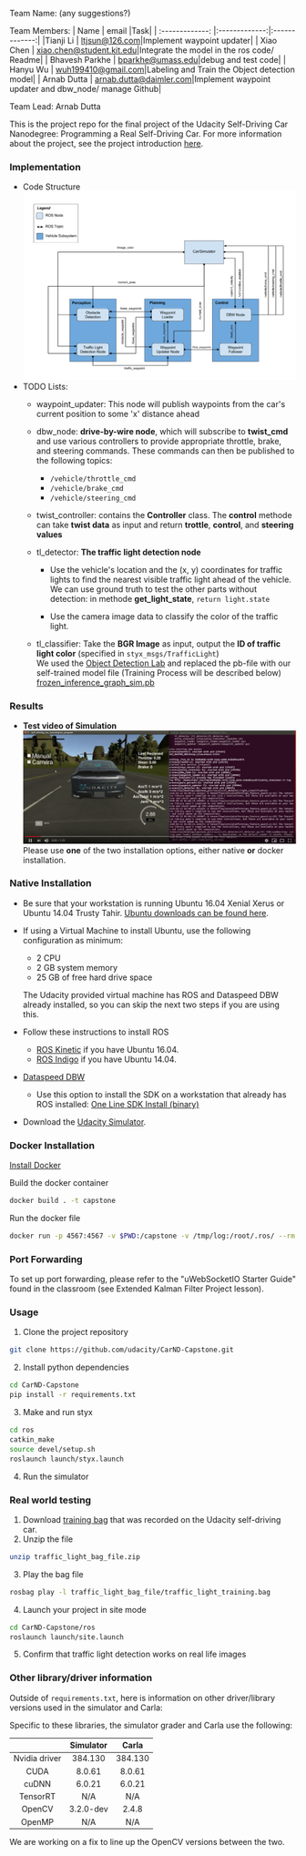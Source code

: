 Team Name: (any suggestions?)

Team Members: 
| Name        | email           |Task|
| :-------------: |:-------------:|:-------------:|
|Tianji Li      	|     ltjsun@126.com|Implement waypoint updater|
| Xiao Chen	      |     xiao.chen@student.kit.edu|Integrate the model in the ros code/ Readme|
| Bhavesh Parkhe	 |     bparkhe@umass.edu|debug and test code|
| Hanyu Wu       	|     wuh199410@gmail.com|Labeling and Train the Object detection model|
| Arnab Dutta	    |     arnab.dutta@daimler.com|Implement waypoint updater and dbw_node/ manage Github|

Team Lead: Arnab Dutta

This is the project repo for the final project of the Udacity Self-Driving Car Nanodegree: Programming a Real Self-Driving Car. For more information about the project, see the project introduction [here](https://classroom.udacity.com/nanodegrees/nd013/parts/6047fe34-d93c-4f50-8336-b70ef10cb4b2/modules/e1a23b06-329a-4684-a717-ad476f0d8dff/lessons/462c933d-9f24-42d3-8bdc-a08a5fc866e4/concepts/5ab4b122-83e6-436d-850f-9f4d26627fd9).

### Implementation
* Code Structure
![ros_structure](/imgs/ros_structure.png)
* TODO Lists:
  * waypoint_updater: This node will publish waypoints from the car's current position to some 'x' distance ahead
  * dbw_node: **drive-by-wire node**, which will subscribe to **twist_cmd** and use various controllers to provide appropriate throttle, brake, and steering commands. These commands can then be published to the following topics:
    * `/vehicle/throttle_cmd`
    * `/vehicle/brake_cmd`
    * `/vehicle/steering_cmd`
  * twist_controller: contains the **Controller** class. The **control** methode can take **twist data** as input and return **trottle**, **control**, and **steering values**
  * tl_detector: **The traffic light detection node**
    * Use the vehicle's location and the (x, y) coordinates for traffic lights to find the nearest visible traffic light ahead of the vehicle. We can use ground truth to test the other parts without detection: in methode **get_light_state**, `return light.state`
    
    * Use the camera image data to classify the color of the traffic light.
    
  * tl_classifier: Take the **BGR Image** as input, output the **ID of traffic light color** (specified in `styx_msgs/TrafficLight`) <br>We used the [Object Detection Lab]( https://github.com/udacity/CarND-Object-Detection-Lab) and replaced the pb-file with our self-trained model file (Training Process will be described below) [frozen_inference_graph_sim.pb](/src/ros/tl_detector/light_classification/frozen_inference_graph_sim.pb) 

### Results
* **Test video of Simulation**<br>[![ScreenShot](/imgs/test_sim.png)](https://www.youtube.com/watch?v=m2vrWBcxkZs&feature=youtu.be)
Please use **one** of the two installation options, either native **or** docker installation.

### Native Installation

* Be sure that your workstation is running Ubuntu 16.04 Xenial Xerus or Ubuntu 14.04 Trusty Tahir. [Ubuntu downloads can be found here](https://www.ubuntu.com/download/desktop).
* If using a Virtual Machine to install Ubuntu, use the following configuration as minimum:
  * 2 CPU
  * 2 GB system memory
  * 25 GB of free hard drive space

  The Udacity provided virtual machine has ROS and Dataspeed DBW already installed, so you can skip the next two steps if you are using this.

* Follow these instructions to install ROS
  * [ROS Kinetic](http://wiki.ros.org/kinetic/Installation/Ubuntu) if you have Ubuntu 16.04.
  * [ROS Indigo](http://wiki.ros.org/indigo/Installation/Ubuntu) if you have Ubuntu 14.04.
* [Dataspeed DBW](https://bitbucket.org/DataspeedInc/dbw_mkz_ros)
  * Use this option to install the SDK on a workstation that already has ROS installed: [One Line SDK Install (binary)](https://bitbucket.org/DataspeedInc/dbw_mkz_ros/src/81e63fcc335d7b64139d7482017d6a97b405e250/ROS_SETUP.md?fileviewer=file-view-default)
* Download the [Udacity Simulator](https://github.com/udacity/CarND-Capstone/releases).

### Docker Installation
[Install Docker](https://docs.docker.com/engine/installation/)

Build the docker container
```bash
docker build . -t capstone
```

Run the docker file
```bash
docker run -p 4567:4567 -v $PWD:/capstone -v /tmp/log:/root/.ros/ --rm -it capstone
```

### Port Forwarding
To set up port forwarding, please refer to the "uWebSocketIO Starter Guide" found in the classroom (see Extended Kalman Filter Project lesson).

### Usage

1. Clone the project repository
```bash
git clone https://github.com/udacity/CarND-Capstone.git
```

2. Install python dependencies
```bash
cd CarND-Capstone
pip install -r requirements.txt
```
3. Make and run styx
```bash
cd ros
catkin_make
source devel/setup.sh
roslaunch launch/styx.launch
```
4. Run the simulator

### Real world testing
1. Download [training bag](https://s3-us-west-1.amazonaws.com/udacity-selfdrivingcar/traffic_light_bag_file.zip) that was recorded on the Udacity self-driving car.
2. Unzip the file
```bash
unzip traffic_light_bag_file.zip
```
3. Play the bag file
```bash
rosbag play -l traffic_light_bag_file/traffic_light_training.bag
```
4. Launch your project in site mode
```bash
cd CarND-Capstone/ros
roslaunch launch/site.launch
```
5. Confirm that traffic light detection works on real life images

### Other library/driver information
Outside of `requirements.txt`, here is information on other driver/library versions used in the simulator and Carla:

Specific to these libraries, the simulator grader and Carla use the following:

|        | Simulator | Carla  |
| :-----------: |:-------------:| :-----:|
| Nvidia driver | 384.130 | 384.130 |
| CUDA | 8.0.61 | 8.0.61 |
| cuDNN | 6.0.21 | 6.0.21 |
| TensorRT | N/A | N/A |
| OpenCV | 3.2.0-dev | 2.4.8 |
| OpenMP | N/A | N/A |

We are working on a fix to line up the OpenCV versions between the two.
